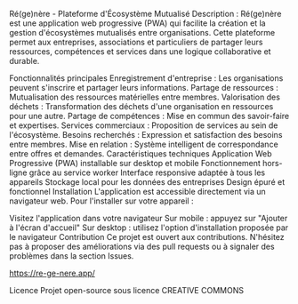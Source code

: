 Ré(ge)nère - Plateforme d'Écosystème Mutualisé
Description : 
Ré(ge)nère est une application web progressive (PWA) qui facilite la création et la gestion d'écosystèmes mutualisés entre organisations. Cette plateforme permet aux entreprises, associations et particuliers de partager leurs ressources, compétences et services dans une logique collaborative et durable.

Fonctionnalités principales
Enregistrement d'entreprise : Les organisations peuvent s'inscrire et partager leurs informations.
Partage de ressources : Mutualisation des ressources matérielles entre membres.
Valorisation des déchets : Transformation des déchets d'une organisation en ressources pour une autre.
Partage de compétences : Mise en commun des savoir-faire et expertises.
Services commerciaux : Proposition de services au sein de l'écosystème.
Besoins recherchés : Expression et satisfaction des besoins entre membres.
Mise en relation : Système intelligent de correspondance entre offres et demandes.
Caractéristiques techniques
Application Web Progressive (PWA) installable sur desktop et mobile
Fonctionnement hors-ligne grâce au service worker
Interface responsive adaptée à tous les appareils
Stockage local pour les données des entreprises
Design épuré et fonctionnel
Installation
L'application est accessible directement via un navigateur web. Pour l'installer sur votre appareil :

Visitez l'application dans votre navigateur
Sur mobile : appuyez sur "Ajouter à l'écran d'accueil"
Sur desktop : utilisez l'option d'installation proposée par le navigateur
Contribution
Ce projet est ouvert aux contributions. N'hésitez pas à proposer des améliorations via des pull requests ou à signaler des problèmes dans la section Issues.

https://re-ge-nere.app/

Licence
Projet open-source sous licence CREATIVE COMMONS
